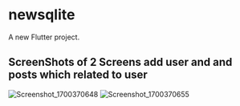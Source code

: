 # newsqlite

A new Flutter project.

## ScreenShots of 2 Screens add user and and posts which related to user

![Screenshot_1700370648](https://github.com/samer-saied/sqlite_flutter/assets/46113474/f082759b-405e-4193-bb37-bc832325261b)
![Screenshot_1700370655](https://github.com/samer-saied/sqlite_flutter/assets/46113474/b18874e1-c914-4709-8285-32941ba44af1)
